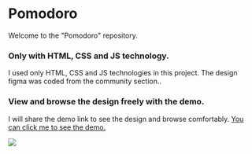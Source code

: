 <h1 >Pomodoro</h1>

<p>Welcome to the "Pomodoro" repository. </p>
<h3>Only with HTML, CSS and JS technology.</h3>
<p>I used only HTML, CSS and JS technologies in this project. The design figma was coded from the community section..</p>

<h3>View and browse the design freely with the demo.</h3>
<p>I will share the demo link to see the design and browse comfortably. <a href="https://lugar-landing-page.netlify.app/" target="_blank">You can click me to see the demo.</a></p>

<img src="https://i.hizliresim.com/rb4v16z.png">
